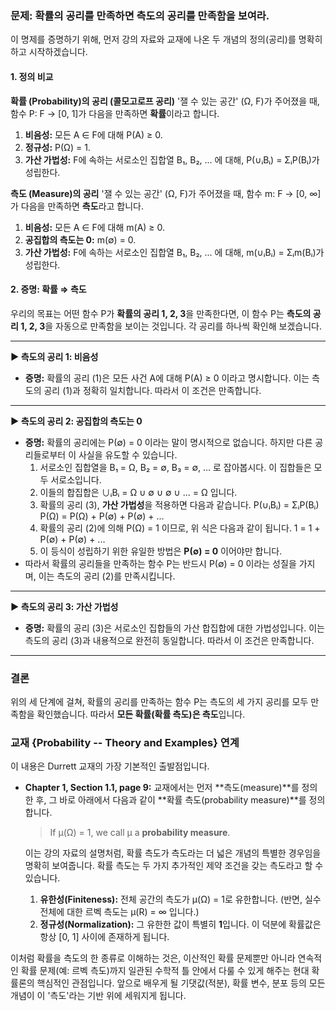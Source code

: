 ### 문제: 확률의 공리를 만족하면 측도의 공리를 만족함을 보여라.

이 명제를 증명하기 위해, 먼저 강의 자료와 교재에 나온 두 개념의 정의(공리)를 명확히 하고 시작하겠습니다.

#### 1. 정의 비교

**확률 (Probability)의 공리 (콜모고로프 공리)**
'잴 수 있는 공간' (Ω, F)가 주어졌을 때, 함수 P: F → [0, 1]가 다음을 만족하면 **확률**이라고 합니다.
1.  **비음성:** 모든 A ∈ F에 대해 P(A) ≥ 0.
2.  **정규성:** P(Ω) = 1.
3.  **가산 가법성:** F에 속하는 서로소인 집합열 B₁, B₂, ... 에 대해, P(∪ᵢBᵢ) = ΣᵢP(Bᵢ)가 성립한다.

**측도 (Measure)의 공리**
'잴 수 있는 공간' (Ω, F)가 주어졌을 때, 함수 m: F → [0, ∞]가 다음을 만족하면 **측도**라고 합니다.
1.  **비음성:** 모든 A ∈ F에 대해 m(A) ≥ 0.
2.  **공집합의 측도는 0:** m(∅) = 0.
3.  **가산 가법성:** F에 속하는 서로소인 집합열 B₁, B₂, ... 에 대해, m(∪ᵢBᵢ) = Σᵢm(Bᵢ)가 성립한다.

#### 2. 증명: 확률 ⇒ 측도

우리의 목표는 어떤 함수 P가 **확률의 공리 1, 2, 3**을 만족한다면, 이 함수 P는 **측도의 공리 1, 2, 3**을 자동으로 만족함을 보이는 것입니다. 각 공리를 하나씩 확인해 보겠습니다.

---

**▶ 측도의 공리 1: 비음성**

*   **증명:** 확률의 공리 (1)은 모든 사건 A에 대해 P(A) ≥ 0 이라고 명시합니다. 이는 측도의 공리 (1)과 정확히 일치합니다. 따라서 이 조건은 만족합니다.

---

**▶ 측도의 공리 2: 공집합의 측도는 0**

*   **증명:** 확률의 공리에는 P(∅) = 0 이라는 말이 명시적으로 없습니다. 하지만 다른 공리들로부터 이 사실을 유도할 수 있습니다.
    1.  서로소인 집합열을 B₁ = Ω, B₂ = ∅, B₃ = ∅, ... 로 잡아봅시다. 이 집합들은 모두 서로소입니다.
    2.  이들의 합집합은 ∪ᵢBᵢ = Ω ∪ ∅ ∪ ∅ ∪ ... = Ω 입니다.
    3.  확률의 공리 (3), **가산 가법성**을 적용하면 다음과 같습니다.
        P(∪ᵢBᵢ) = ΣᵢP(Bᵢ)
        P(Ω) = P(Ω) + P(∅) + P(∅) + ...
    4.  확률의 공리 (2)에 의해 P(Ω) = 1 이므로, 위 식은 다음과 같이 됩니다.
        1 = 1 + P(∅) + P(∅) + ...
    5.  이 등식이 성립하기 위한 유일한 방법은 **P(∅) = 0** 이어야만 합니다.
*   따라서 확률의 공리들을 만족하는 함수 P는 반드시 P(∅) = 0 이라는 성질을 가지며, 이는 측도의 공리 (2)를 만족시킵니다.

---

**▶ 측도의 공리 3: 가산 가법성**

*   **증명:** 확률의 공리 (3)은 서로소인 집합들의 가산 합집합에 대한 가법성입니다. 이는 측도의 공리 (3)과 내용적으로 완전히 동일합니다. 따라서 이 조건은 만족합니다.

---

### 결론

위의 세 단계에 걸쳐, 확률의 공리를 만족하는 함수 P는 측도의 세 가지 공리를 모두 만족함을 확인했습니다. 따라서 **모든 확률(확률 측도)은 측도**입니다.

### 교재 {Probability -- Theory and Examples} 연계

이 내용은 Durrett 교재의 가장 기본적인 출발점입니다.

*   **Chapter 1, Section 1.1, page 9:**
    교재에서는 먼저 **측도(measure)**를 정의한 후, 그 바로 아래에서 다음과 같이 **확률 측도(probability measure)**를 정의합니다.

    > If µ(Ω) = 1, we call µ a **probability measure**.

    이는 강의 자료의 설명처럼, 확률 측도가 측도라는 더 넓은 개념의 특별한 경우임을 명확히 보여줍니다. 확률 측도는 두 가지 추가적인 제약 조건을 갖는 측도라고 할 수 있습니다.

    1.  **유한성(Finiteness):** 전체 공간의 측도가 µ(Ω) = 1로 유한합니다. (반면, 실수 전체에 대한 르벡 측도는 µ(R) = ∞ 입니다.)
    2.  **정규성(Normalization):** 그 유한한 값이 특별히 **1**입니다. 이 덕분에 확률값은 항상 [0, 1] 사이에 존재하게 됩니다.

이처럼 확률을 측도의 한 종류로 이해하는 것은, 이산적인 확률 문제뿐만 아니라 연속적인 확률 문제(예: 르벡 측도)까지 일관된 수학적 틀 안에서 다룰 수 있게 해주는 현대 확률론의 핵심적인 관점입니다. 앞으로 배우게 될 기댓값(적분), 확률 변수, 분포 등의 모든 개념이 이 '측도'라는 기반 위에 세워지게 됩니다.
